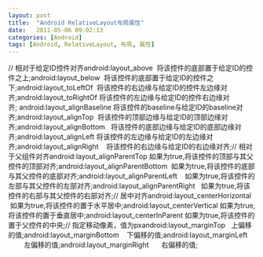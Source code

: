 ```yaml
---
layout: post
title:  "Android RelativeLayout布局属性"
date:   2011-05-06 09:02:13
categories: [Android]
tags: [Android, RelativeLayout, 布局, 属性]
---
```


// 相对于给定ID控件对齐android:layout_above    将该控件的底部置于给定ID的控件之上;android:layout_below    将该控件的底部置于给定ID的控件之下;android:layout_toLeftOf   将该控件的右边缘与给定ID的控件左边缘对齐;android:layout_toRightOf  将该控件的左边缘与给定ID的控件右边缘对齐; android:layout_alignBaseline 将该控件的baseline与给定ID的baseline对齐;android:layout_alignTop   将该控件的顶部边缘与给定ID的顶部边缘对齐;android:layout_alignBottom   将该控件的底部边缘与给定ID的底部边缘对齐;android:layout_alignLeft  将该控件的左边缘与给定ID的左边缘对齐;android:layout_alignRight    将该控件的右边缘与给定ID的右边缘对齐;// 相对于父组件对齐android:layout_alignParentTop   如果为true,将该控件的顶部与其父控件的顶部对齐;android:layout_alignParentBottom   如果为true,将该控件的底部与其父控件的底部对齐;android:layout_alignParentLeft     如果为true,将该控件的左部与其父控件的左部对齐;android:layout_alignParentRight    如果为true,将该控件的右部与其父控件的右部对齐;// 居中对齐android:layout_centerHorizontal   如果为true,将该控件的置于水平居中;android:layout_centerVertical   如果为true,将该控件的置于垂直居中;android:layout_centerInParent   如果为true,将该控件的置于父控件的中央;// 指定移动像素，值为pxandroid:layout_marginTop     上偏移的值;android:layout_marginBottom     下偏移的值;android:layout_marginLeft 　　  左偏移的值;android:layout_marginRight 　   右偏移的值;